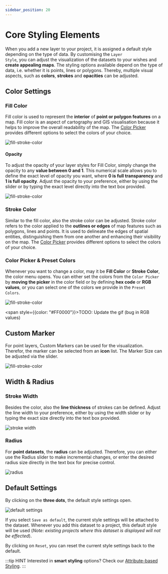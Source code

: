 ```yaml
---
sidebar_position: 20
---
```





# Core Styling Elements


When you add a new layer to your project, it is assigned a default style depending on the type of data. By customising the <code>Layer Style</code>, you can adjust the visualization of the datasets to your wishes and **create appealing maps**. The styling options available depend on the type of data, i.e. whether it is points, lines or polygons. Thereby, multiple visual aspects, such as **colors**, **strokes** and **opacities** can be adjusted.


## Color Settings

### Fill Color

Fill color is used to represent the **interior** of **point or polygon features** on a map. Fill color is an aspect of cartography and GIS visualisation because it helps to improve the overall readability of the map. The [Color Picker](#color-picker) provides different options to select the colors of your choice.

<div style={{ display: 'flex', flexDirection: 'column', alignItems: 'center'}}>
  <img src={require('/img/styling/fill_color.gif').default} alt="fill-stroke-color" style={{ maxHeight: "auto", maxWidth: "auto", objectFit: "cover"}}/>
</div> 

#### Opacity

To adjust the opacity of your layer styles for Fill Color, simply change the opacity to any **value between 0 and 1**. This numerical scale allows you to define the exact level of opacity you want, where **0 is full transparency** and **1 is full opacity**. Adjust the opacity to your preference, either by using the slider or by typing the exact level directly into the text box provided.

<div style={{ display: 'flex', flexDirection: 'column', alignItems: 'center'}}>
  <img src={require('/img/styling/opacity.gif').default} alt="fill-stroke-color" style={{ maxHeight: "auto", maxWidth: "auto", objectFit: "cover"}}/>
</div> 


### Stroke Color

Similar to the fill color, also the stroke color can be adjusted. Stroke color refers to the color applied to the **outlines or edges** of map features such as polygons, lines and points. It is used to delineate the edges of spatial entities, distinguishing them from one another and enhancing their visibility on the map. The [Color Picker](#color-picker) provides different options to select the colors of your choice.


### Color Picker & Preset Colors

Whenever you want to change a color, may it be **Fill Color** or **Stroke Color**, the color menu opens. You can either set the colors from the <code>Color Picker</code> by **moving the picker** in the color field or by defining **hex code** or **RGB values**, or you can select one of the colors we provide in the <code>Preset Colors</code>.

<div style={{ display: 'flex', flexDirection: 'column', alignItems: 'center'}}>
  <img src={require('/img/styling/color_picker.gif').default} alt="fill-stroke-color" style={{ maxHeight: "300px", maxWidth: "300px", objectFit: "cover"}}/>
</div> 

<span style={{color: "#FF0000"}}>TODO: Update the gif (bug in RGB values)</span> 

## Custom Marker

For point layers, Custom Markers can be used for the visualization. Therefor, the marker can be selected from an **icon** list. The Marker Size can be adjusted via the slider.

<div style={{ display: 'flex', flexDirection: 'column', alignItems: 'center'}}>
  <img src={require('/img/styling/marker.gif').default} alt="fill-stroke-color" style={{ maxHeight: "300px", maxWidth: "300px", objectFit: "cover"}}/>
</div> 

## Width & Radius

### Stroke Width

Besides the color, also the **line thickness** of strokes can be defined. Adjust the line width to your preference, either by using the width slider or by typing the exact size directly into the text box provided.

<div style={{ display: 'flex', flexDirection: 'column', alignItems: 'center'}}>
  <img src={require('/img/styling/stroke_width.png').default} alt="stroke width" style={{ maxHeight: "300px", maxWidth: "300px", objectFit: "cover"}}/>
</div> 


### Radius

For **point datasets**, the **radius** can be adjusted. Therefore, you can either use the Radius slider to make incremental changes, or enter the desired radius size directly in the text box for precise control.

<div style={{ display: 'flex', flexDirection: 'column', alignItems: 'center'}}>
  <img src={require('/img/styling/radius.png').default} alt="radius" style={{ maxHeight: "300px", maxWidth: "300px", objectFit: "cover"}}/>
</div> 


## Default Settings 

By clicking on the **three dots**, the default style settings open. 

<div style={{ display: 'flex', flexDirection: 'column', alignItems: 'center'}}>
  <img src={require('/img/styling/default.png').default} alt="default settings" style={{ maxHeight: "300px", maxWidth: "300px", objectFit: "cover"}}/>
</div> 

If you select <code>Save as default</code>, the current style settings will be attached to the dataset. Whenever you add this dataset to a project, this default style will be used (*Note: existing projects where this dataset is displayed will not be effected*). 

By clicking on <code>Reset</code>, you can reset the current style settings back to the default. 


:::tip HINT
Interested in **smart styling** options? Check our [Attribute-based Styling](../layer_design/smart_styling).
:::